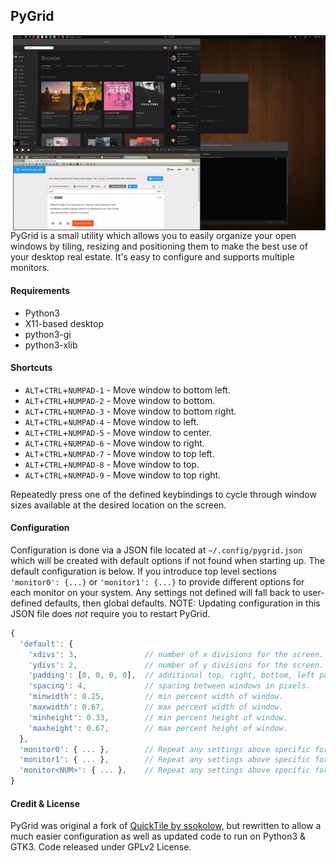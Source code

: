## PyGrid ##
<img align='right' width='500' src='example.gif'/>
PyGrid is a small utility which allows you to easily organize your open windows by tiling, resizing and positioning them to make the best use of your desktop real estate. It's easy to configure and supports multiple monitors.

#### Requirements ####
* Python3
* X11-based desktop
* python3-gi
* python3-xlib

#### Shortcuts ####
* `ALT`+`CTRL`+`NUMPAD-1` - Move window to bottom left.
* `ALT`+`CTRL`+`NUMPAD-2` - Move window to bottom.
* `ALT`+`CTRL`+`NUMPAD-3` - Move window to bottom right.
* `ALT`+`CTRL`+`NUMPAD-4` - Move window to left.
* `ALT`+`CTRL`+`NUMPAD-5` - Move window to center.
* `ALT`+`CTRL`+`NUMPAD-6` - Move window to right.
* `ALT`+`CTRL`+`NUMPAD-7` - Move window to top left.
* `ALT`+`CTRL`+`NUMPAD-8` - Move window to top.
* `ALT`+`CTRL`+`NUMPAD-9` - Move window to top right.

Repeatedly press one of the defined keybindings to cycle through window sizes available at the desired location on the screen.

#### Configuration ####
Configuration is done via a JSON file located at `~/.config/pygrid.json` which will be created with default options if not found when starting up. The default configuration is below. If you introduce top level sections `'monitor0': {...}` or `'monitor1': {...}` to provide different options for each monitor on your system.  Any settings not defined will fall back to user-defined defaults, then global defaults. NOTE: Updating configuration in this JSON file does *not* require you to restart PyGrid.

```javascript
{
  'default': {
    'xdivs': 3,               // number of x divisions for the screen.
    'ydivs': 2,               // number of y divisions for the screen.
    'padding': [0, 0, 0, 0],  // additional top, right, bottom, left padding in pixels.
    'spacing': 4,             // spacing between windows in pixels.
    'minwidth': 0.25,         // min percent width of window.
    'maxwidth': 0.67,         // max percent width of window.
    'minheight': 0.33,        // min percent height of window.
    'maxheight': 0.67,        // max percent height of window.
  },
  'monitor0': { ... },        // Repeat any settings above specific for monitor 0.
  'monitor1': { ... },        // Repeat any settings above specific for monitor 1.
  'monitor<NUM>': { ... },    // Repeat any settings above specific for monitor <NUM>.
}
```

#### Credit & License ####
PyGrid was original a fork of [QuickTile by ssokolow](https://github.com/ssokolow/quicktile), but rewritten to allow a much easier configuration as well as updated code to run on Python3 & GTK3. Code released under GPLv2 License.
